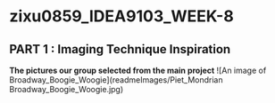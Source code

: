 # zixu0859_IDEA9103_WEEK-8
## PART 1 : Imaging Technique Inspiration
 __The pictures our group selected from the main project__
![An image of Broadway_Boogie_Woogie](readmeImages/Piet_Mondrian Broadway_Boogie_Woogie.jpg)